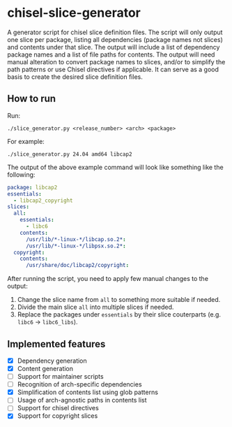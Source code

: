 # chisel-slice-generator
A generator script for chisel slice definition files.
The script will only output one slice per package, listing all dependencies (package names not slices) and contents under that slice. The output will include a list of dependency package names and a list of file paths for contents. The output will need manual alteration to convert package names to slices, and/or to simplify the path patterns or use Chisel directives if applicable. It can serve as a good basis to create the desired slice definition files.

## How to run
Run:
```
./slice_generator.py <release_number> <arch> <package>
```

For example:
```
./slice_generator.py 24.04 amd64 libcap2
```

The output of the above example command will look like something like the following:
```yaml
package: libcap2
essentials:
  - libcap2_copyright
slices:
  all:
    essentials:
      - libc6
    contents:
      /usr/lib/*-linux-*/libcap.so.2*:
      /usr/lib/*-linux-*/libpsx.so.2*:
  copyright:
    contents:
      /usr/share/doc/libcap2/copyright:
```

After running the script, you need to apply few manual changes to the output:
1. Change the slice name from `all` to something more suitable if needed.
2. Divide the main slice `all` into multiple slices if needed.
3. Replace the packages under `essentials` by their slice couterparts (e.g. `libc6` -> `libc6_libs`).

## Implemented features
- [x] Dependency generation
- [x] Content generation
- [ ] Support for maintainer scripts
- [ ] Recognition of arch-specific dependencies
- [x] Simplification of contents list using glob patterns
- [ ] Usage of arch-agnostic paths in contents list
- [ ] Support for chisel directives
- [x] Support for copyright slices
